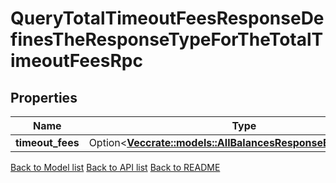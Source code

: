 # QueryTotalTimeoutFeesResponseDefinesTheResponseTypeForTheTotalTimeoutFeesRpc

## Properties

Name | Type | Description | Notes
------------ | ------------- | ------------- | -------------
**timeout_fees** | Option<[**Vec<crate::models::AllBalancesResponseBalancesInner>**](AllBalances_response_balances_inner.md)> |  | [optional]

[Back to Model list](../README.md#documentation-for-models) [Back to API list](../README.md#documentation-for-api-endpoints) [Back to README](../README.md)


